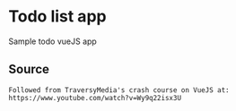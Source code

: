 # Todo list app
Sample todo vueJS app

## Source
```
Followed from TraversyMedia's crash course on VueJS at: https://www.youtube.com/watch?v=Wy9q22isx3U
```
